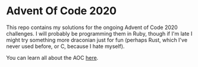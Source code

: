 # Advent Of Code 2020
This repo contains my solutions for the ongoing Advent of Code 2020 challenges. I will probably be programming them in Ruby, though if I'm late I might try something more draconian just for fun (perhaps Rust, which I've never used before, or C, because I hate myself).

You can learn all about the AOC [here](https://adventofcode.com).
